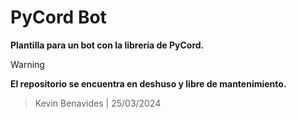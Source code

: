 # PyCord Bot

**Plantilla para un bot con la librería de PyCord.**

> [!WARNING]  
> **El repositorio se encuentra en deshuso y libre de mantenimiento.**
> > Kevin Benavides | 25/03/2024
